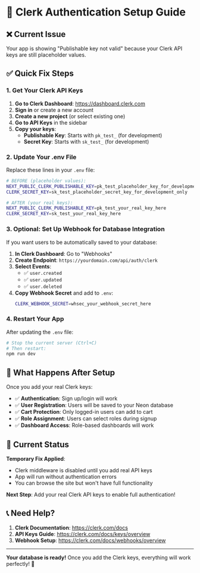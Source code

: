 # 🔐 Clerk Authentication Setup Guide

## ❌ Current Issue
Your app is showing "Publishable key not valid" because your Clerk API keys are still placeholder values.

## ✅ Quick Fix Steps

### 1. Get Your Clerk API Keys

1. **Go to Clerk Dashboard**: https://dashboard.clerk.com
2. **Sign in** or create a new account
3. **Create a new project** (or select existing one)
4. **Go to API Keys** in the sidebar
5. **Copy your keys**:
   - **Publishable Key**: Starts with `pk_test_` (for development)
   - **Secret Key**: Starts with `sk_test_` (for development)

### 2. Update Your .env File

Replace these lines in your `.env` file:

```bash
# BEFORE (placeholder values):
NEXT_PUBLIC_CLERK_PUBLISHABLE_KEY=pk_test_placeholder_key_for_development_only
CLERK_SECRET_KEY=sk_test_placeholder_secret_key_for_development_only

# AFTER (your real keys):
NEXT_PUBLIC_CLERK_PUBLISHABLE_KEY=pk_test_your_real_key_here
CLERK_SECRET_KEY=sk_test_your_real_key_here
```

### 3. Optional: Set Up Webhook for Database Integration

If you want users to be automatically saved to your database:

1. **In Clerk Dashboard**: Go to "Webhooks"
2. **Create Endpoint**: `https://yourdomain.com/api/auth/clerk`
3. **Select Events**: 
   - ✅ `user.created`
   - ✅ `user.updated` 
   - ✅ `user.deleted`
4. **Copy Webhook Secret** and add to `.env`:
   ```bash
   CLERK_WEBHOOK_SECRET=whsec_your_webhook_secret_here
   ```

### 4. Restart Your App

After updating the `.env` file:

```bash
# Stop the current server (Ctrl+C)
# Then restart:
npm run dev
```

## 🚀 What Happens After Setup

Once you add your real Clerk keys:

- ✅ **Authentication**: Sign up/login will work
- ✅ **User Registration**: Users will be saved to your Neon database
- ✅ **Cart Protection**: Only logged-in users can add to cart
- ✅ **Role Assignment**: Users can select roles during signup
- ✅ **Dashboard Access**: Role-based dashboards will work

## 🔧 Current Status

**Temporary Fix Applied**: 
- Clerk middleware is disabled until you add real API keys
- App will run without authentication errors
- You can browse the site but won't have full functionality

**Next Step**: Add your real Clerk API keys to enable full authentication!

## 📞 Need Help?

1. **Clerk Documentation**: https://clerk.com/docs
2. **API Keys Guide**: https://clerk.com/docs/keys/overview
3. **Webhook Setup**: https://clerk.com/docs/webhooks/overview

---

**Your database is ready!** Once you add the Clerk keys, everything will work perfectly! 🎉
